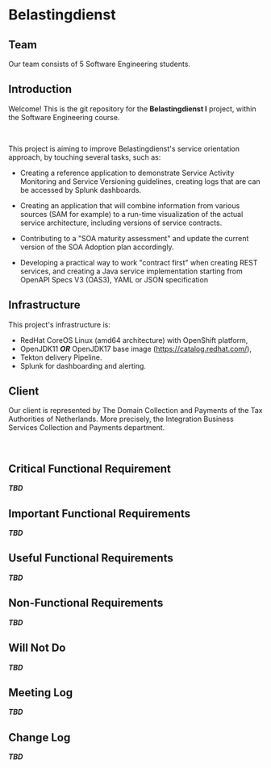# Belastingdienst

## Team

Our team consists of 5 Software Engineering students.


## Introduction

Welcome! This is the git repository for the **Belastingdienst I** project, within the Software Engineering course.

<br>

This project is aiming to improve Belastingdienst's service orientation approach, by touching several tasks, such as:

* Creating a reference application to demonstrate Service Activity Monitoring and Service Versioning guidelines, creating logs that are can be accessed by Splunk dashboards.

* Creating an application that will combine information from various sources (SAM for example) to a run-time visualization of the actual service architecture, including versions of service contracts.

* Contributing to a "SOA maturity assessment" and update the current version of the SOA Adoption plan accordingly.

* Developing a practical way to work "contract first" when creating REST services, and creating a Java service implementation starting from OpenAPI Specs V3 (OAS3), YAML or JSON specification

## Infrastructure

This project's infrastructure is:
*  RedHat CoreOS Linux (amd64 architecture) with OpenShift platform, 
* OpenJDK11 ***OR*** OpenJDK17 base image (https://catalog.redhat.com/),
* Tekton delivery Pipeline. 
* Splunk for dashboarding and alerting.

## Client

Our client is represented by The Domain Collection and Payments of the Tax Authorities of Netherlands. More precisely, the Integration Business Services Collection and Payments department.

<br>


## Critical Functional Requirement

***TBD***

## Important Functional Requirements

***TBD***

## Useful Functional Requirements

***TBD***

## Non-Functional Requirements

***TBD***

## Will Not Do

***TBD***

## Meeting Log

***TBD***

## Change Log

***TBD***

